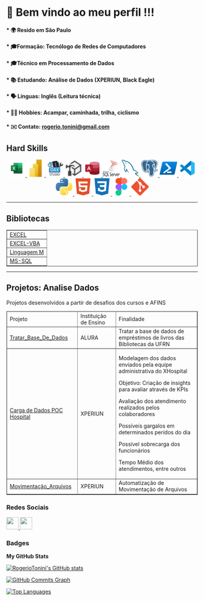 <!DOCTYPE html>

# 🙌 Bem vindo ao meu perfil !!!

#### * 🌍  Resido em São Paulo

#### * 🎓Formação: Tecnólogo de Redes de Computadores 
#### * 🎓Técnico em Processamento de Dados

#### * 📚 Estudando: Análise de Dados (XPERIUN, Black Eagle)
#### * 🗣️ Línguas: Inglês (Leitura técnica)
#### * 🚵‍♀️ Hobbies: Acampar, caminhada, trilha, ciclismo
#### * ✉️ Contato: [rogerio.tonini@gmail.com](mailto:rogerio.tonini@gmail.com)


## Hard Skills
<div align="center">
    <a href="https://support.microsoft.com/pt-br/excel" target="_blank" rel="noreferrer">
		  <img src="https://github.com/RogerioTonini/RogerioTonini/blob/main/images/excel.png" width="46" height="46" alt="Microsoft Excel" />
    </a>
    <a href="https://www.microsoft.com/pt-br/power-platform/products/power-bi" target="_blank" rel="noreferrer">
		  <img src="https://github.com/RogerioTonini/RogerioTonini/blob/main/images/powerbi.png" width="46" height="46" alt="Power BI" />
    </a>
    <a href="https://daxstudio.org" target="_blank" rel="noreferrer">
		  <img src="https://github.com/RogerioTonini/RogerioTonini/blob/main/images/dax-studio.png" width="46" height="46" alt="Dax Studio" />
    </a>
    <a href="https://www.sqlbi.com/tools/tabular-editor" target="_blank" rel="noreferrer">
		  <img src="https://github.com/RogerioTonini/RogerioTonini/blob/main/images/tabular-editor.png" width="46" height="46" alt="Tabular Editor" />
    </a>
    <a href="https://support.microsoft.com/pt-br/access" target="_blank" rel="noreferrer">
		  <img src="https://github.com/RogerioTonini/RogerioTonini/blob/main/images/access.svg" width="46" height="46" alt="Microsoft Access" />
    </a>
    <a href="https://www.microsoft.com/en-us/sql-server" target="_blank" rel="noreferrer">
		  <img src="https://github.com/RogerioTonini/RogerioTonini/blob/main/images/sql-server2.png" width="46" height="46" alt="Microsoft SQL Server" />
    </a>
    <a href="https://www.mysql.com/" target="_blank" rel="noreferrer">
		  <img src="https://github.com/RogerioTonini/RogerioTonini/blob/main/images/mysql-colored.svg" width="46" height="46" alt="MySQL" />
    </a>
    <a href="https://www.postgresql.org/" target="_blank" rel="noreferrer">
		  <img src="https://github.com/RogerioTonini/RogerioTonini/blob/main/images/postgresql-colored.svg" width="46" height="46" alt="PostgreSQL" />
    </a>
    <a href="https://learn.microsoft.com/pt-br/powershell/" target="_blank" rel="noreferrer">
		  <img src="https://github.com/RogerioTonini/RogerioTonini/blob/main/images/powershell.png" width="46" height="46" alt="Power ShellL" />
    </a>
    <a href="https://code.visualstudio.com/" target="_blank" rel="noreferrer">
		  <img src="https://github.com/RogerioTonini/RogerioTonini/blob/main/images/visualstudiocode.png" width="46" height="46" alt="VS Code" />
    </a>
    <a href="https://www.python.org/" target="_blank" rel="noreferrer">
		  <img src="https://github.com/RogerioTonini/RogerioTonini/blob/main/images/python-colored.svg" width="46" height="46" alt="Python" />
    </a>
    <a href="https://developer.mozilla.org/en-US/docs/Glossary/HTML5" target="_blank" rel="noreferrer">
		  <img src="https://github.com/RogerioTonini/RogerioTonini/blob/main/images/html5-colored.svg" width="46" height="46" alt="HTML5" />
    </a>
    <a href="https://www.w3.org/TR/CSS/#css" target="_blank" rel="noreferrer">
		  <img src="https://github.com/RogerioTonini/RogerioTonini/blob/main/images/css3-colored.svg" width="46" height="46" alt="CSS3" />
    </a>
    <a href="https://www.figma.com/" target="_blank" rel="noreferrer">
		  <img src="https://github.com/RogerioTonini/RogerioTonini/blob/main/images/figma-colored.svg" width="46" height="46" alt="Figma" />
    </a>
    <a href="https://git-scm.com/" target="_blank" rel="noreferrer">
      <img src="https://github.com/RogerioTonini/RogerioTonini/blob/main/images/git-colored.svg" width="46" height="46" alt="Git" />
    </a>
</div>

--- 
## Bibliotecas
<table border=none style="width:100%">
    <body>
        <tr> <td align="left"> <a href="https://github.com/RogerioTonini/Excel">EXCEL         </a> </td> </tr>
        <tr> <td align="left"> <a href="https://github.com/RogerioTonini/Excel-VBA">EXCEL-VBA </a> </td> </tr>
        <tr> <td align="left"> <a href="https://github.com/RogerioTonini/Ling_M">Linguagem M  </a> </td> </tr>
        <tr> <td align="left"> <a href="https://github.com/RogerioTonini/SQL_Comandos_Diversos">MS-SQL </a> </td> </tr>
    </body>
</table>

---
## Projetos: Analise Dados
Projetos desenvolvidos a partir de desafios dos cursos e AFINS
<table border="1" style="width:100%">
    <thead>
        <tr>
            <td align="left">Projeto</td>
            <td align="left">Instituição de Ensino</td>
            <td align="left">Finalidade</td>
        </tr>
    </thead>
    <body>
        <tr>
            <td align="left">
                <a href="https://github.com/RogerioTonini/AD_7DaysOfCode.io">Tratar_Base_De_Dados</a>
            </td>
            <td align="left"> ALURA</td>
            <td align="left"> Tratar a base de dados de empréstimos de livros das Bibliotecas da UFRN</td>
        </tr>
        <tr>
            <td align="left">
                <a href="https://github.com/RogerioTonini/AD_XPERIUN_D-007_XHospital_Internacoes">Carga de Dados POC Hospital</a>
            </td>
            <td align="left">XPERIUN</td>
            <td>
                <p>Modelagem dos dados enviados pela equipe administrativa do XHospital</p>
                <p>Objetivo: Criação de insights para avaliar através de KPIs</p>
                <p>Avaliação dos atendimento realizados pelos colaboradores</p>
                <p>Possíveis gargalos em determinados perídos do dia</p>
                <p>Possível sobrecarga dos funcionários</p>
                <p>Tempo Médio dos atendimentos, entre outros</p>
            </td>
        </tr>
        <tr>
            <td align="left">
                <a href="https://github.com/RogerioTonini/AD_XPERIUN_Python_Basico">Movimentação_Arquivos</a>
            </td>
            <td align="left">XPERIUN</td>
            <td align="left"> Automatização de Movimentação de Arquivos</td>
        </tr>
    </body>
</table>

### Redes Sociais

<p align="left">
  <a href="https://www.github.com/RogerioTonini" target="_blank" rel="noreferrer"> 
    <picture>
      <source media="(prefers-color-scheme: dark)" srcset="https://raw.githubusercontent.com/danielcranney/readme-generator/main/public/icons/socials/github-dark.svg" />
      <source media="(prefers-color-scheme: light)" srcset="https://raw.githubusercontent.com/danielcranney/readme-generator/main/public/icons/socials/github.svg" /> 
      <img src="https://raw.githubusercontent.com/danielcranney/readme-generator/main/public/icons/socials/github.svg" width="32" height="32" /> 
    </picture>
  </a> 
  <a href="https://www.linkedin.com/in/rogerio-tonini" target="_blank" rel="noreferrer"> 
    <picture> 
      <source media="(prefers-color-scheme: dark)" srcset="https://raw.githubusercontent.com/danielcranney/readme-generator/main/public/icons/socials/linkedin-dark.svg" />
      <source media="(prefers-color-scheme: light)" srcset="https://raw.githubusercontent.com/danielcranney/readme-generator/main/public/icons/socials/linkedin.svg" /> 
      <img src="https://raw.githubusercontent.com/danielcranney/readme-generator/main/public/icons/socials/linkedin.svg" width="32" height="32" /> 
    </picture> 
  </a>
</p>

### Badges

<b>My GitHub Stats</b>

<a href="http://www.github.com/RogerioTonini">
  <img src="https://github-readme-stats.vercel.app/api?username=RogerioTonini&show_icons=true&hide=&count_private=true&title_color=0891b2&text_color=ffffff&icon_color=0891b2&bg_color=1c1917&hide_border=true&show_icons=true" alt="RogerioTonini's GitHub stats" />
</a>

<a href="http://www.github.com/RogerioTonini"><img src="https://github-readme-activity-graph.cyclic.app/graph?username=RogerioTonini&bg_color=1c1917&color=ffffff&line=0891b2&point=ffffff&area_color=1c1917&area=true&hide_border=true&custom_title=GitHub%20Commits%20Graph" alt="GitHub Commits Graph" /></a>

<a href="https://github.com/RogerioTonini" align="left"><img src="https://github-readme-stats.vercel.app/api/top-langs/?username=RogerioTonini&langs_count=10&title_color=0891b2&text_color=ffffff&icon_color=0891b2&bg_color=1c1917&hide_border=true&locale=en&custom_title=Top%20%Languages" alt="Top Languages" /></a>

</html>
